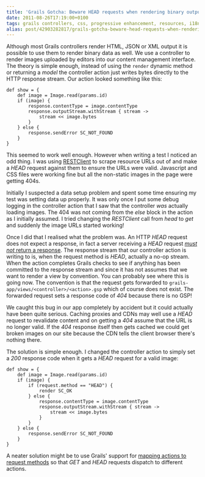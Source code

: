 ```yaml
---
title: 'Grails Gotcha: Beware HEAD requests when rendering binary output in controllers'
date: 2011-08-26T17:19:00+0100
tags: grails controllers, css, progressive enhancement, resources, i18n, spring, spock
alias: post/42903282817/grails-gotcha-beware-head-requests-when-rendering/
---
```


Although most Grails controllers render HTML, JSON or XML output it is possible to use them to render binary data as well. We use a controller to render images uploaded by editors into our content management interface. The theory is simple enough, instead of using the `render` dynamic method or returning a _model_ the controller action just writes bytes directly to the HTTP response stream. Our action looked something like this:

    def show = {
        def image = Image.read(params.id)
        if (image) {
            response.contentType = image.contentType
            response.outputStream.withStream { stream ->
                stream << image.bytes
            }
        } else {
            response.sendError SC_NOT_FOUND
        }
    }

This seemed to work well enough. However when writing a test I noticed an odd thing. I was using [RESTClient][1] to scrape resource URLs out of and make a _HEAD_ request against them to ensure the URLs were valid. Javascript and CSS files were working fine but all the non-static images in the page were getting 404s.

<!-- more -->

Initially I suspected a data setup problem and spent some time ensuring my test was setting data up properly. It was only once I put some debug logging in the controller action that I saw that the controller _was_ actually loading images. The 404 was not coming from the _else_ block in the action as I initially assumed. I tried changing the _RESTClient_ call from _head_ to _get_ and suddenly the image URLs started working!

Once I did that I realised what the problem was. An HTTP _HEAD_ request does not expect a response, in fact a server receiving a _HEAD_ request [_must not_ return a response][2]. The response stream that our controller action is writing to is, when the request method is _HEAD_, actually a no-op stream. When the action completes Grails checks to see if anything has been committed to the response stream and since it has not assumes that we want to render a view by convention. You can probably see where this is going now. The convention is that the request gets forwarded to `grails-app/views/<controller>/<action>.gsp` which of course does not exist. The forwarded request sets a response code of _404_ because there is no GSP!

We caught this bug in our app completely by accident but it could actually have been quite serious. Caching proxies and CDNs may well use a _HEAD_ request to revalidate content and on getting a _404_ assume that the URL is no longer valid. If the _404_ response itself then gets cached we could get broken images on our site because the CDN tells the client browser there's nothing there.

The solution is simple enough. I changed the controller action to simply set a _200_ response code when it gets a _HEAD_ request for a valid image:

    def show = {
        def image = Image.read(params.id)
        if (image) {
            if (request.method == "HEAD") {
                render SC_OK
            } else {
                response.contentType = image.contentType
                response.outputStream.withStream { stream ->
                    stream << image.bytes
                }
            }
        } else {
            response.sendError SC_NOT_FOUND
        }
    }

A neater solution might be to use Grails' support for [mapping actions to request methods][3] so that _GET_ and _HEAD_ requests dispatch to different actions.

[1]: http://groovy.codehaus.org/modules/http-builder/doc/rest.html
[2]: http://www.w3.org/Protocols/rfc2616/rfc2616-sec9.html#sec9.4
[3]: http://grails.org/doc/latest/guide/6.%20The%20Web%20Layer.html#6.4.5%20Mapping%20to%20HTTP%20methods

